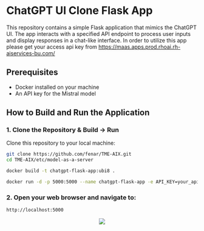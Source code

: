 # ChatGPT UI Clone Flask App

This repository contains a simple Flask application that mimics the ChatGPT UI. The app interacts with a specified API endpoint to process user inputs and display responses in a chat-like interface. In order to utilize this app please get your access api key from https://maas.apps.prod.rhoai.rh-aiservices-bu.com/ 

## Prerequisites

- Docker installed on your machine
- An API key for the Mistral model

## How to Build and Run the Application

### 1. Clone the Repository & Build -> Run

Clone this repository to your local machine:

```bash
git clone https://github.com/fenar/TME-AIX.git
cd TME-AIX/etc/model-as-a-server

docker build -t chatgpt-flask-app:ubi8 .

docker run -d -p 5000:5000 --name chatgpt-flask-app -e API_KEY=your_api_key chatgpt-flask-app:ubi8
```

### 2. Open your web browser and navigate to:

```bash
http://localhost:5000
```

<div align="center">
    <img src="https://raw.githubusercontent.com/fenar/TME-AIX/main/etc/model-as-a-server/maas.png"/>
</div>
